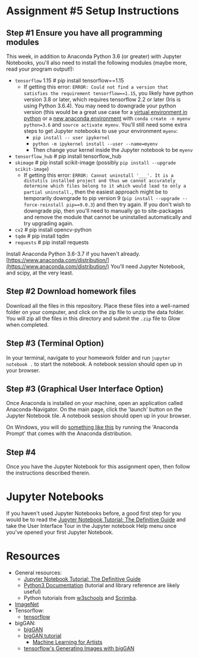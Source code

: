 # Assignment #5 Setup Instructions

## Step #1 Ensure you have all programming modules
This week, in addition to Anaconda Python 3.6 (or greater) with Jupyter Notebooks, you'll also need to install the following modules (maybe more, read your program output!):
* `tensorflow` 1.15 # pip install tensorflow==1.15
  * If getting this error: `ERROR: Could not find a version that satisfies the requirement tensorflow==1.15`, you likely have python version 3.8 or later, which requires tensorflow 2.2 or later (Iris is using Python 3.6.4). You may need to downgrade your python version (this would be a great use case for a [virtual environment in python](https://docs.python.org/3/tutorial/venv.html) or a [new anaconda environment](https://conda.io/projects/conda/en/latest/user-guide/tasks/manage-environments.html) with `conda create -n myenv python=3.6` and `source activate myenv`. You'll still need some extra steps to get Jupyter notebooks to use your environment `myenv`:
    * `pip install -- user ipykernel`
    * `python -m ipykernel install --user --name=myenv`
    * Then change your kernel inside the Jupyter notebook to be `myenv`
* `tensorflow_hub` # pip install tensorflow_hub
* `skimage` # pip install scikit-image (possibly `pip install --upgrade scikit-image`)
  * If getting this error: `ERROR: Cannot uninstall '___'. It is a distutils installed project and thus we cannot accurately determine which files belong to it which would lead to only a partial uninstall.`, then the easiest approach might be to temporarily downgrade to pip version 9 (`pip install --upgrade --force-reinstall pip==9.0.3`) and then try again. If you don't wish to downgrade pip, then you'll need to manually go to site-packages and remove the module that cannot be uninstalled automatically and try upgrading again.
* `cv2` # pip install opencv-python
* `tqdm` # pip install tqdm
* `requests` # pip install requests

Install Anaconda Python 3.6-3.7 if you haven't already. [https://www.anaconda.com/distribution/](https://www.anaconda.com/distribution/) You'll need Jupyter Notebook, and scipy, at the very least.

## Step #2 Download homework files
Download all the files in this repository. Place these files into a well-named folder on your computer, and click on the zip file to unzip the data folder. You will zip all the files in this directory and submit the `.zip` file to Glow when completed.

## Step #3 (Terminal Option)
In your terminal, navigate to your homework folder and run `jupyter notebook .` to start the notebook. A notebook session should open up in your browser.

## Step #3 (Graphical User Interface Option)
Once Anaconda is installed on your machine, open an application called Anaconda-Navigator. On the main page, click the 'launch' button on the Jupyter Notebook tile. A notebook session should open up in your browser.

On Windows, you will do [something like this](https://pythonforundergradengineers.com/opening-a-jupyter-notebook-on-windows.html) by running the 'Anaconda Prompt' that comes with the Anaconda distribution.

## Step #4
Once you have the Jupyter Notebook for this assignment open, then follow the instructions described therein. 

# Jupyter Notebooks
If you haven't used Jupyter Notebooks before, a good first step for you would be to read the [Jupyter Notebook Tutorial: The Definitive Guide](https://www.datacamp.com/community/tutorials/tutorial-jupyter-notebook) and take the User Interface Tour in the Jupyter notebook Help menu once you've opened your first Jupyter Notebook.

# Resources
- General resources: 
    * [Jupyter Notebook Tutorial: The Definitive Guide](https://www.datacamp.com/community/tutorials/tutorial-jupyter-notebook)
    * [Python3 Documentation](https://docs.python.org/3/index.html) (tutorial and library reference are likely useful)
    * Python tutorials from [w3schools](https://www.w3schools.com/python/) and [Scrimba](https://scrimba.com/learn/python).
- [ImageNet](http://www.image-net.org/)
- Tensorflow:
  * [tensorflow](https://www.tensorflow.org/)
- bigGAN:
  * [bigGAN](https://tfhub.dev/deepmind/biggan-128/2)
  * [bigGAN tutorial](https://colab.research.google.com/drive/1rqDwIddy0eunhhV8yrznG4SNiB5XWFJJ)
    * [Machine Learning for Artists](https://ml4a.github.io/)
  * [tensorflow's Generating Images with bigGAN](https://www.tensorflow.org/hub/tutorials/biggan_generation_with_tf_hub)
